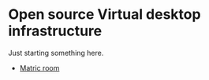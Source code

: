 # Open source Virtual desktop infrastructure

Just starting something here.

* [Matric room](https://matrix.to/#/#opensource-vdi:matrix.org)

